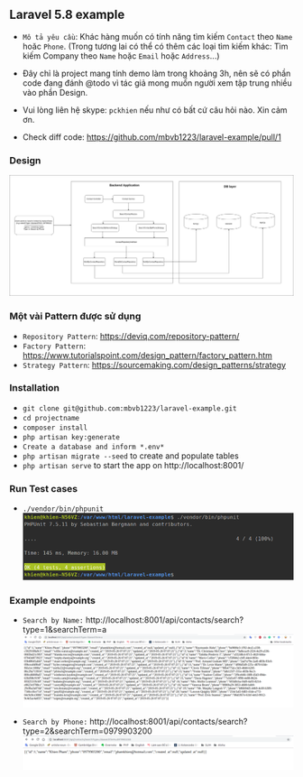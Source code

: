 ## Laravel 5.8 example ##

* `Mô tả yêu cầu`: Khác hàng muốn có tính năng tìm kiếm `Contact` theo `Name` hoăc `Phone`.
(Trong tương lai có thể có thêm các loại tìm kiếm khác: Tìm kiếm Company theo `Name` hoặc `Email` hoặc `Address`...)

* Đây chỉ là project mang tính demo làm trong khoảng 3h, nên sẽ có phần code đang đánh @todo vì tác giả mong muốn người xem tập trung nhiều vào phần Design.

* Vui lòng liên hệ skype: `pckhien` nếu như có bất cứ câu hỏi nào. Xin cảm ơn.  

* Check diff code: https://github.com/mbvb1223/laravel-example/pull/1

### Design ###

![Screenshot](public/img/Design-ATB.png)

### Một vài Pattern được sử dụng ###

* `Repository Pattern`: https://deviq.com/repository-pattern/
* `Factory Pattern`: https://www.tutorialspoint.com/design_pattern/factory_pattern.htm
* `Strategy Pattern`: https://sourcemaking.com/design_patterns/strategy

### Installation ###

* `git clone git@github.com:mbvb1223/laravel-example.git`
* `cd projectname`
* `composer install`
* `php artisan key:generate`
* `Create a database and inform *.env*`
* `php artisan migrate --seed` to create and populate tables
* `php artisan serve` to start the app on http://localhost:8001/

### Run Test cases ###

* `./vendor/bin/phpunit`
![Screenshot](public/img/atb-test.png)

### Example endpoints ###

* `Search by Name:` http://localhost:8001/api/contacts/search?type=1&searchTerm=a
![Screenshot](public/img/ATB-Name.png)

* `Search by Phone:` http://localhost:8001/api/contacts/search?type=2&searchTerm=0979903200
![Screenshot](public/img/ATB-Phone.png)
